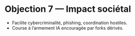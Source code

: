 # Objection 7 — Impact sociétal
- Facilite cybercriminalité, phishing, coordination hostiles.
- Course à l’armement IA encouragée par forks dérivés.
